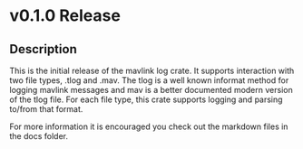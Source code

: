 # v0.1.0 Release

## Description

This is the initial release of the mavlink log crate. It supports interaction with two file types, .tlog and .mav. The tlog is a well known informat method for logging mavlink messages and mav is a better documented modern version of the tlog file. For each file type, this crate supports logging and parsing to/from that format.

For more information it is encouraged you check out the markdown files in the docs folder.
